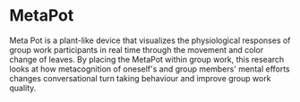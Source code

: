 # MetaPot
Meta Pot is a plant-like device that visualizes the physiological responses of group work participants in real time through the movement and color change of leaves. By placing the MetaPot within group work, this research looks at how metacognition of oneself's and group members' mental efforts changes conversational turn taking behaviour and improve group work quality.
